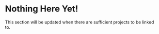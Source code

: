 # Nothing Here Yet!

This section will be updated when there are sufficient projects to be linked to.
